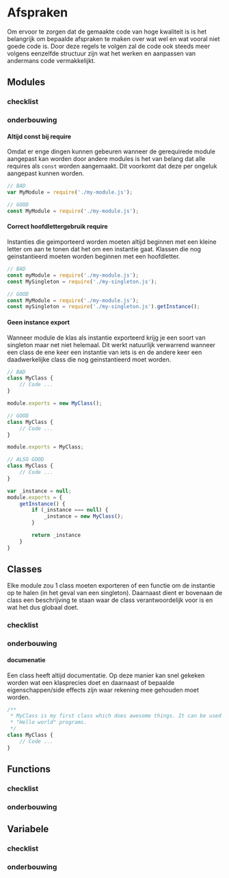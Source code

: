 # Afspraken
Om ervoor te zorgen dat de gemaakte code van hoge kwaliteit is is het belangrijk om bepaalde afspraken te maken over wat wel en wat vooral niet goede code is. Door deze regels te volgen zal de code ook steeds meer volgens eenzelfde structuur zijn wat het werken en aanpassen van andermans code vermakkelijkt.

## Modules
### checklist
### onderbouwing
#### Altijd const bij require
Omdat er enge dingen kunnen gebeuren wanneer de gerequirede module aangepast kan worden door andere modules is het van belang dat alle requires als `const` worden aangemaakt. Dit voorkomt dat deze per ongeluk aangepast kunnen worden.
``` javascript
// BAD
var MyModule = require('./my-module.js');

// GOOD
const MyModule = require('./my-module.js');
```
#### Correct hoofdlettergebruik require
Instanties die geimporteerd worden moeten altijd beginnen met een kleine letter om aan te tonen dat het om een instantie gaat. Klassen die nog geinstantieerd moeten worden beginnen met een hoofdletter.
``` javascript
// BAD
const myModule = require('./my-module.js');
const MySingleton = require('./my-singleton.js');

// GOOD
const MyModule = require('./my-module.js');
const mySingleton = require('./my-singleton.js').getInstance();
```
#### Geen instance export
Wanneer module de klas als instantie exporteerd krijg je een soort van singleton maar net niet helemaal. Dit werkt natuurlijk verwarrend wanneer een class de ene keer een instantie van iets is en de andere keer een daadwerkelijke class die nog geinstantieerd moet worden.
``` javascript
// BAD
class MyClass {
	// Code ...
}

module.exports = new MyClass();

// GOOD
class MyClass {
	// Code ...
}

module.exports = MyClass;

// ALSO GOOD
class MyClass {
	// Code ...
}

var _instance = null;
module.exports = {
	getInstance() {
		if (_instance === null) {
			_instance = new MyClass();
		}

		return _instance
	}
}
```

## Classes
Elke module zou 1 class moeten exporteren of een functie om de instantie op te halen (in het geval van een singleton). Daarnaast dient er bovenaan de class een beschrijving te staan waar de class verantwoordelijk voor is en wat het dus globaal doet.
### checklist
### onderbouwing
#### documenatie
Een class heeft altijd documentatie. Op deze manier kan snel gekeken worden wat een klasprecies doet en daarnaast of bepaalde eigenschappen/side effects zijn waar rekening mee gehouden moet worden.
``` javascript
/**
 * MyClass is my first class which does awesome things. It can be used for
 * "Hello world" programs.
 */
class MyClass {
	// Code ...
}
```
## Functions
### checklist
### onderbouwing
## Variabele
### checklist
### onderbouwing

